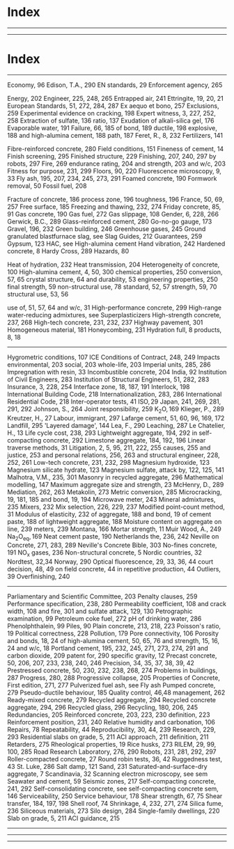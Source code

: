# Index 





---





---

# Index 





---

Economy, 96
Edison, T.A., 290
EN standards, 29
Enforcement agency, 265

Energy, 202
Engineer, 225, 248, 265
Entrapped air, 241
Ettringite, 19, 20, 21
European Standards, 51, 272, 284, 287
Ex aequo et bono, 257
Exclusions, 259
Experimental evidence on cracking, 198
Expert witness, 3, 227, 252, 258
Extraction of sulfate, 136
ratio, 137
Exudation of alkali-silica gel, 176
Evaporable water, 191
Failure, 66, 185
of bond, 189
ductile, 198
explosive, 188
and high-alumina cement, 188
path, 187
Feret, R., 8, 232
Fertilizers, 141

Fibre-reinforced concrete, 280
Field conditions, 151
Fineness of cement, 14
Finish screening, 295
Finished structure, 229
Finishing, 207, 240, 297
by robots, 297
Fire, 269
endurance rating, 204
and strength, 203
and w/c, 203
Fitness for purpose, 231, 299
Floors, 90, 220
Fluorescence microscopy, 9, 33
Fly ash, 195, 207, 234, 245, 273, 291
Foamed concrete, 190
Formwork removal, 50
Fossil fuel, 208

Fracture
of concrete, 186
process zone, 196
toughness, 196
France, 50, 69, 257
Free surface, 185
Freezing and thawing, 232, 274
Friday concrete, 85, 91
Gas concrete, 190
Gas fuel, 272
Gas slippage, 108
Gender, 6, 228, 266
Gerwick, B.C., 289
Glass-reinforced cement, 280
Go-no-go gauge, 173
Gravel, 196, 232
Green building, 246
Greenhouse gases, 245
Ground granulated blastfurnace slag, see Slag
Guides, 212
Guarantees, 259
Gypsum, 123
HAC, see High-alumina cement
Hand vibration, 242
Hardened concrete, 8
Hardy Cross, 289
Hazards, 80

Heat of hydration, 232
Heat transmission, 204
Heterogeneity of concrete, 100
High-alumina cement, 4, 50, 300
chemical properties, 250
conversion, 57, 65
crystal structure, 64
and durability, 53
engineering properties, 250
final strength, 59
non-structural use, 78
standard, 52, 57
strength, 59, 70
structural use, 53, 56

use of, 51, 57, 64
and w/c, 31
High-performance concrete, 299
High-range water-reducing admixtures, see Superplasticizers
High-strength concrete, 237, 268
High-tech concrete, 231, 232, 237
Highway pavement, 301
Homogeneous material, 181
Honeycombing, 231
Hydration
full, 8
products, 8, 18




---

Hygrometric conditions, 107
ICE Conditions of Contract, 248, 249
Impacts
environmental, 203
social, 203
whole-life, 203
Imperial units, 285, 286
Impregnation with resin, 33
Incombustible concrete, 204
India, 92
Institution of Civil Engineers, 283
Institution of Structural Engineers, 51, 282, 283
Insurance, 3, 228, 254
Interface zone, 18, 187, 191
Interlock, 198
International Building Code, 218
Internationalization, 283, 286
International Residential Code, 218
Inter-operator tests, 41
$\mathrm{ISO}, 29$
Japan, 241, 269, 281, 291, 292
Johnson, S., 264
Joint responsibility, 259
$\mathrm{K}_{2} \mathrm{O}, 169$
Klieger, P., 289
Kreutzer, H., 27
Labour, immigrant, 297
Lafarge cement, 51, 60, 96, 169, 172
Landfill, 295
'Layered damage', 144
Lea, F., 290
Leaching, 287
Le Chatelier, H., 13
Life cycle cost, 238, 293
Lightweight aggregate, 194, 292
in self-compacting concrete, 292
Limestone aggregate, 184, 192, 196
Linear traverse methods, 31
Litigation, 2, 5, 95, 211, 222, 255
causes, 255
and justice, 253
and personal relations, 256, 263
and structural engineer, 228, 252, 261
Low-tech concrete, 231, 232, 298
Magnesium hydroxide, 123
Magnesium silicate hydrate, 123
Magnesium sulfate, attack by, 122, 125, 141
Malhotra, V.M., 235, 301
Masonry in recycled aggregate, 296
Mathematical modelling, 147
Maximum aggregate size and strength, 23
McHenry, D., 289
Mediation, 262, 263
Metakolin, 273
Metric conversion, 285
Microcracking, 19, 181, 185
and bond, 19, 194
Microwave meter, 243
Mineral admixtures, 235
Mixers, 232
Mix selection, 226, 229, 237
Modified point-count method, 31
Modulus of elasticity, 232
of aggregate, 188
and bond, 19
of cement paste, 188
of lightweight aggregate, 188
Moisture
content on aggregate on line, 239
meters, 239
Montana, 166
Mortar strength, 11
Muir Wood, A., 249
$\mathrm{Na}_{2} \mathrm{O}_{\mathrm{eq}}, 169$
Neat cement paste, 190
Netherlands the, 236, 242
Neville on Concrete, 271, 283, 289
Neville's Concrete Bible, 303
No-fines concrete, 191
$\mathrm{NO}_{\mathrm{x}}$ gases, 236
Non-structural concrete, 5
Nordic countries, 32
Nordtest, 32,34
Norway, 290
Optical fluorescence, 29, 33, 36, 44
court decision, 48, 49
on field concrete, 44
in repetitive production, 44
Outliers, 39
Overfinishing, 240




---

Parliamentary and Scientific Committee, 203
Penalty clauses, 259
Performance specification, 238, 280
Permeability
coefficient, 108
and crack width, 108
and fire, 301
and sulfate attack, 129, 130
Petrographic examination, 99
Petroleum coke fuel, 272
$\mathrm{pH}$ of drinking water, 286
Phenolphthalein, 99
Piles, 90
Plain concrete, 213, 218, 223
Poisson's ratio, 19
Political correctness, 228
Pollution, 179
Pore connectivity, 106
Porosity
and bonds, 18, 24
of high-alumina cement, 50, 65, 76
and strength, 15, 16, 24
and w/c, 18
Portland cement, 195, 232, 245, 271, 273, 274, 291 and carbon dioxide, 209 patent for, 290 specific gravity, 12
Precast concrete, 50, 206, 207, 233, 238, 240, 246
Precision, 34, 35, 37, 38, 39, 42
Prestressed concrete, 50, 230, 232, 238, 268, 274
Problems in buildings, 287
Progress, 280, 288
Progressive collapse, 205
Properties of Concrete, First edition, 271, 277
Pulverized fuel ash, see Fly ash
Pumped concrete, 279
Pseudo-ductile behaviour, 185
Quality control, 46,48
management, 262
Ready-mixed concrete, 279
Recycled aggregate, 294
Recycled concrete aggregate, 294, 296
Recycled glass, 296
Recycling, 180, 206, 245
Redundancies, 205
Reinforced concrete, 203, 223, 230 definition, 223
Reinforcement position, 231, 240
Relative humidity and carbonation, 106
Repairs, 78
Repeatability, 44
Reproducibility, 30, 44, 239
Research, 229, 293
Residential slabs on grade, 5, 211
ACI approach, 211
definition, 211
Retarders, 275
Rheological properties, 19
Rice husks, 273
RILEM, 29, 99, 100, 285
Road Research Laboratory, 276, 290
Robots, 231, 281, 292, 297
Roller-compacted concrete, 27
Round robin tests, 36, 42
Ruggedness test, 43
St. Luke, 286
Salt damp, 121
Sand, 231
Saturated-and-surface-dry aggregate, 7
Scandinavia, 32
Scanning electron microscopy, see sem
Seawater and cement, 59
Seismic zones, 217
Self-compacting concrete, 241, 292
Self-consolidating concrete, see self-compacting concrete sem, 146
Serviceability, 250
Service behaviour, 178
Shear strength, 67, 75
Shear transfer, 184, 197, 198
Shell roof, 74
Shrinkage, 4, 232, 271, 274
Silica fume, 236
Siliceous materials, 273
Silo design, 284
Single-family dwellings, 220
Slab on grade, 5, 211 ACI guidance, 215




---





---





---

